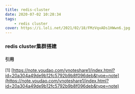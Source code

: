 ```yaml
---
title: redis-cluster
date: 2020-07-02 10:28:34
tags:
    - redis cluster
cover: https://i.loli.net/2021/02/18/FMzVqxADs1HWwn6.jpg
---
```



### redis cluster集群搭建




#### 引用
[1] [https://note.youdao.com/ynoteshare1/index.html?id=20a304a49de9b12fc5792b9b8f096deb&type=note](https://note.youdao.com/ynoteshare1/index.html?id=20a304a49de9b12fc5792b9b8f096deb&type=note)
